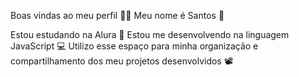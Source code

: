 Boas vindas ao meu perfil 💙💙
Meu nome é Santos 🎱

Estou estudando na Alura 📖
Estou me desenvolvendo na linguagem JavaScript 💻
Utilizo esse espaço para minha organização e compartilhamento dos meu projetos desenvolvidos 📽️

